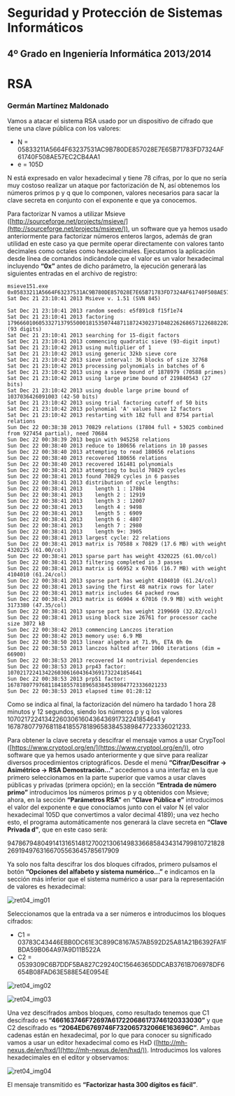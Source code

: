 Seguridad y Protección de Sistemas Informáticos
===============================================
4º Grado en Ingeniería Informática 2013/2014
--------------------------------------------


# RSA
### Germán Martínez Maldonado

Vamos a atacar el sistema RSA usado por un dispositivo de cifrado que tiene una clave pública con los valores:

* N = 05833211A5664F63237531AC9B780DE857028E7E65B71783FD7324AF61740F508AE57EC2CB4AA1
* e = 105D

N está expresado en valor hexadecimal y tiene 78 cifras, por lo que no sería muy costoso realizar un ataque por factorización de N, así obtenemos los números primos p y q que lo componen, valores necesarios para sacar la clave secreta en conjunto con el exponente e que ya conocemos.

Para factorizar N vamos a utilizar Msieve ([http://sourceforge.net/projects/msieve/](http://sourceforge.net/projects/msieve/)), un software que ya hemos usado anteriormente para factorizar números enteros largos, además de gran utilidad en este caso ya que permite operar directamente con valores tanto decimales como octales como hexadecimales. Ejecutamos la aplicación desde línea de comandos indicándole que el valor es un valor hexadecimal incluyendo **“0x”** antes de dicho parámetro, la ejecución generará las siguientes entradas en el archivo de registro:

```
msieve151.exe         0x05833211A5664F63237531AC9B780DE857028E7E65B71783FD7324AF61740F508AE57EC2CB4AA1 Sat Dec 21 23:10:41 2013 Msieve v. 1.51 (SVN 845)

Sat Dec 21 23:10:41 2013 random seeds: e5f891c8 f15f1e74
Sat Dec 21 23:10:41 2013 factoring
179666010605332713795500018153507448711872430237104822626865712268822022470630646293675592353 (93 digits)
Sat Dec 21 23:10:41 2013 searching for 15-digit factors
Sat Dec 21 23:10:41 2013 commencing quadratic sieve (93-digit input) Sat Dec 21 23:10:42 2013 using multiplier of 1
Sat Dec 21 23:10:42 2013 using generic 32kb sieve core
Sat Dec 21 23:10:42 2013 sieve interval: 36 blocks of size 32768
Sat Dec 21 23:10:42 2013 processing polynomials in batches of 6
Sat Dec 21 23:10:42 2013 using a sieve bound of 1878979 (70588 primes)
Sat Dec 21 23:10:42 2013 using large prime bound of 219840543 (27 bits)
Sat Dec 21 23:10:42 2013 using double large prime bound of 1037036426091003 (42-50 bits)
Sat Dec 21 23:10:42 2013 using trial factoring cutoff of 50 bits
Sat Dec 21 23:10:42 2013 polynomial 'A' values have 12 factors
Sat Dec 21 23:10:42 2013 restarting with 182 full and 8754 partial relations
Sun Dec 22 00:38:38 2013 70829 relations (17804 full + 53025 combined from 927454 partial), need 70684
Sun Dec 22 00:38:39 2013 begin with 945258 relations
Sun Dec 22 00:38:40 2013 reduce to 180656 relations in 10 passes
Sun Dec 22 00:38:40 2013 attempting to read 180656 relations
Sun Dec 22 00:38:40 2013 recovered 180656 relations
Sun Dec 22 00:38:40 2013 recovered 161481 polynomials
Sun Dec 22 00:38:41 2013 attempting to build 70829 cycles
Sun Dec 22 00:38:41 2013 found 70829 cycles in 6 passes
Sun Dec 22 00:38:41 2013 distribution of cycle lengths:
Sun Dec 22 00:38:41 2013	length 1 : 17804
Sun Dec 22 00:38:41 2013	length 2 : 12919
Sun Dec 22 00:38:41 2013	length 3 : 12007
Sun Dec 22 00:38:41 2013	length 4 : 9498
Sun Dec 22 00:38:41 2013	length 5 : 6909
Sun Dec 22 00:38:41 2013	length 6 : 4807
Sun Dec 22 00:38:41 2013	length 7 : 2980
Sun Dec 22 00:38:41 2013	length 9+: 3905
Sun Dec 22 00:38:41 2013 largest cycle: 22 relations
Sun Dec 22 00:38:41 2013 matrix is 70588 x 70829 (17.6 MB) with weight 4320225 (61.00/col)
Sun Dec 22 00:38:41 2013 sparse part has weight 4320225 (61.00/col)
Sun Dec 22 00:38:41 2013 filtering completed in 3 passes
Sun Dec 22 00:38:41 2013 matrix is 66952 x 67016 (16.7 MB) with weight 4104010 (61.24/col)
Sun Dec 22 00:38:41 2013 sparse part has weight 4104010 (61.24/col)
Sun Dec 22 00:38:41 2013 saving the first 48 matrix rows for later
Sun Dec 22 00:38:41 2013 matrix includes 64 packed rows
Sun Dec 22 00:38:41 2013 matrix is 66904 x 67016 (9.9 MB) with weight 3173380 (47.35/col)
Sun Dec 22 00:38:41 2013 sparse part has weight 2199669 (32.82/col)
Sun Dec 22 00:38:41 2013 using block size 26761 for processor cache size 3072 kB
Sun Dec 22 00:38:42 2013 commencing Lanczos iteration
Sun Dec 22 00:38:42 2013 memory use: 6.9 MB
Sun Dec 22 00:38:50 2013 linear algebra at 71.9%, ETA 0h 0m
Sun Dec 22 00:38:53 2013 lanczos halted after 1060 iterations (dim = 66900)
Sun Dec 22 00:38:53 2013 recovered 14 nontrivial dependencies
Sun Dec 22 00:38:53 2013 prp43 factor: 1070217224134226030616043643691732241854641
Sun Dec 22 00:38:53 2013 prp51 factor: 167878077976811841855781896583845389847723336021233
Sun Dec 22 00:38:53 2013 elapsed time 01:28:12
```

Como se indica al final, la factorización del número ha tardado 1 hora 28 minutos y 12 segundos, siendo los números p y q los valores 1070217224134226030616043643691732241854641 y 167878077976811841855781896583845389847723336021233.

Para obtener la clave secreta y descifrar el mensaje vamos a usar CrypTool ([https://www.cryptool.org/en/](https://www.cryptool.org/en/)), otro software que ya hemos usado anteriormente y que sirve para realizar diversos procedimientos criptográficos. Desde el menú **“Cifrar/Descifrar -> Asimétrico -> RSA Demostración…”** accedemos a una interfaz en la que primero seleccionamos en la parte superior que vamos a usar claves públicas y privadas (primera opción); en la sección **“Entrada de número primo”** introducimos los números primos p y q obtenidos con Msieve; ahora, en la sección **“Parámetros RSA”** en **“Clave Pública e”** introducimos el valor del exponente e que conocíamos junto con el valor N (el valor hexadecimal 105D que convertimos a valor decimal 4189); una vez hecho esto, el programa automáticamente nos generará la clave secreta en **“Clave Privada d”**, que en este caso será:

94786794804914131651481270021306149833668584343147998107218282691949763166705563645785617909

Ya solo nos falta descifrar los dos bloques cifrados, primero pulsamos el botón **“Opciones del alfabeto y sistema numérico...”** e indicamos en la sección más inferior que el sistema numérico a usar para la representación de valores es hexadecimal:

![ret04_img01](imagenes/ret04_img01.png)

Seleccionamos que la entrada va a ser números e introducimos los bloques cifrados:

* C1 = 03783C43446EBB0DC61E3C899C8167A57AB592D25A81A21B6392FA1FBDA59B064A97A9D11B522A
* C2 = 0539309C6B7DDF5BA827C29240C15646365DDCAB3761B706978DF6654B08FAD63E588E54E0954E

![ret04_img02](imagenes/ret04_img02.png)

![ret04_img03](imagenes/ret04_img03.png)

Una  vez  descifrados  ambos  bloques,  como  resultado  tenemos  que  C1  descifrado  es **“466163746F72697A617220686173746120333030”** y que C2 descifrado es **“2064ED6769746F732065732066E163696C”**. Ambas cadenas están en hexadecimal, por lo que para conocer su significado vamos a usar un editor hexadecimal como es HxD ([http://mh-nexus.de/en/hxd/](http://mh-nexus.de/en/hxd/)). Introducimos los valores hexadecimales en el editor y observamos:

![ret04_img04](imagenes/ret04_img04.png)

El mensaje transmitido es **“Factorizar hasta 300 dígitos es fácil”**.
